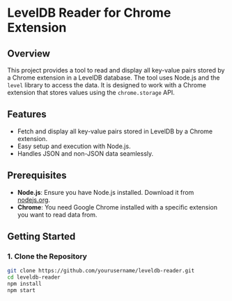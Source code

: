 # LevelDB Reader for Chrome Extension

## Overview

This project provides a tool to read and display all key-value pairs stored by a Chrome extension in a LevelDB database. The tool uses Node.js and the `level` library to access the data. It is designed to work with a Chrome extension that stores values using the `chrome.storage` API.

## Features

- Fetch and display all key-value pairs stored in LevelDB by a Chrome extension.
- Easy setup and execution with Node.js.
- Handles JSON and non-JSON data seamlessly.

## Prerequisites

- **Node.js**: Ensure you have Node.js installed. Download it from [nodejs.org](https://nodejs.org/).
- **Chrome**: You need Google Chrome installed with a specific extension you want to read data from.

## Getting Started

### 1. Clone the Repository

```bash
git clone https://github.com/yourusername/leveldb-reader.git
cd leveldb-reader
npm install
npm start
